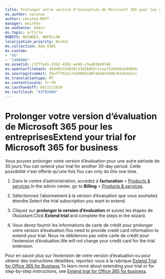 ```yaml
---
title: Prolonger votre version d’évaluation de Microsoft 365 pour les entreprises
ms.author: cmcatee
author: cmcatee-MSFT
manager: mnirkhe
ms.audience: Admin
ms.topic: article
ROBOTS: NOINDEX, NOFOLLOW
localization_priority: Normal
ms.collection: Adm_O365
ms.custom:
- "95"
- "1400006"
ms.assetid: c3fffed1-33b2-4382-ae99-c3a4816497e6
ms.openlocfilehash: 46dd8532d920c33d2bd82c1cea752944b3a99866
ms.sourcegitcommit: 55eff703a17e500681d8fa6a87eb067019ade3cc
ms.translationtype: MT
ms.contentlocale: fr-FR
ms.lasthandoff: 04/22/2020
ms.locfileid: "43702880"
---
```

# <a name="extend-your-trial-for-microsoft-365-for-business"></a><span data-ttu-id="1ed22-102">Prolonger votre version d’évaluation de Microsoft 365 pour les entreprises</span><span class="sxs-lookup"><span data-stu-id="1ed22-102">Extend your trial for Microsoft 365 for business</span></span>

<span data-ttu-id="1ed22-103">Vous pouvez prolonger votre version d’évaluation pour une autre période de 30 jours.</span><span class="sxs-lookup"><span data-stu-id="1ed22-103">You can extend your trial for another 30-day period.</span></span> <span data-ttu-id="1ed22-104">Cette possibilité n'est offerte qu'une fois.</span><span class="sxs-lookup"><span data-stu-id="1ed22-104">You can only do this one time.</span></span>
  
1. <span data-ttu-id="1ed22-105">Dans le centre d’administration, accédez à **facturation** \> [Products & services](https://portal.office.com/adminportal/home#/subscriptions).</span><span class="sxs-lookup"><span data-stu-id="1ed22-105">In the admin center, go to **Billing** \> [Products & services](https://portal.office.com/adminportal/home#/subscriptions).</span></span>

2. <span data-ttu-id="1ed22-106">Sélectionnez l’abonnement à la version d’évaluation que vous souhaitez étendre.</span><span class="sxs-lookup"><span data-stu-id="1ed22-106">Select the trial subscription you want to extend.</span></span>

3. <span data-ttu-id="1ed22-107">Cliquez sur **prolonger la version d’évaluation** et suivez les étapes de l’Assistant.</span><span class="sxs-lookup"><span data-stu-id="1ed22-107">Click **Extend trial** and complete the steps in the wizard.</span></span>

4. <span data-ttu-id="1ed22-108">Vous devez fournir les informations de carte de crédit pour prolonger votre version d’évaluation.</span><span class="sxs-lookup"><span data-stu-id="1ed22-108">You need to provide credit card information to extend your trial.</span></span> <span data-ttu-id="1ed22-109">Nous ne débiterons pas votre carte de crédit pour l’extension d’évaluation.</span><span class="sxs-lookup"><span data-stu-id="1ed22-109">We will not charge your credit card for the trial extension.</span></span>

<span data-ttu-id="1ed22-110">Pour en savoir plus sur l’extension de votre version d’évaluation ou pour obtenir des instructions détaillées, reportez-vous à la rubrique [Extend Trial for Office 365 for Business](https://docs.microsoft.com/microsoft-365/commerce/extend-your-trial).</span><span class="sxs-lookup"><span data-stu-id="1ed22-110">To learn more about extending your trial or for step-by-step instructions, see [Extend trial for Office 365 for business](https://docs.microsoft.com/microsoft-365/commerce/extend-your-trial).</span></span>
